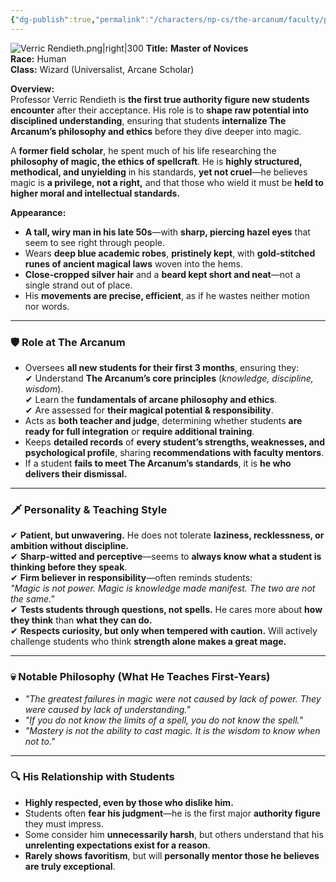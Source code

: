 ```yaml
---
{"dg-publish":true,"permalink":"/characters/np-cs/the-arcanum/faculty/professor-verric-rendieth/","created":"2025-02-28T20:45:25.986-08:00","updated":"2025-03-04T18:17:00.534-08:00"}
---
```


![Verric Rendieth.png|right|300](/img/user/zz.%20Behind%20the%20Scenes/Pictures/Verric%20Rendieth.png)
**Title:** **Master of Novices**  
**Race:** Human  
**Class:** Wizard (Universalist, Arcane Scholar)  

**Overview:**  
Professor Verric Rendieth is **the first true authority figure new students encounter** after their acceptance. His role is to **shape raw potential into disciplined understanding**, ensuring that students **internalize The Arcanum’s philosophy and ethics** before they dive deeper into magic.

A **former field scholar**, he spent much of his life researching the **philosophy of magic, the ethics of spellcraft**. He is **highly structured, methodical, and unyielding** in his standards, **yet not cruel**—he believes magic is **a privilege, not a right,** and that those who wield it must be **held to higher moral and intellectual standards.**

**Appearance:**

- **A tall, wiry man in his late 50s**—with **sharp, piercing hazel eyes** that seem to see right through people.
- Wears **deep blue academic robes**, **pristinely kept**, with **gold-stitched runes of ancient magical laws** woven into the hems.
- **Close-cropped silver hair** and a **beard kept short and neat**—not a single strand out of place.
- His **movements are precise, efficient**, as if he wastes neither motion nor words.

---

### **🛡 Role at The Arcanum**

- Oversees **all new students for their first 3 months**, ensuring they:  
    ✔ Understand **The Arcanum’s core principles** (_knowledge, discipline, wisdom_).  
    ✔ Learn the **fundamentals of arcane philosophy and ethics**.  
    ✔ Are assessed for **their magical potential & responsibility**.
- Acts as **both teacher and judge**, determining whether students **are ready for full integration** or **require additional training**.
- Keeps **detailed records** of **every student’s strengths, weaknesses, and psychological profile**, sharing **recommendations with faculty mentors**.
- If a student **fails to meet The Arcanum’s standards**, it is **he who delivers their dismissal.**

---

### **🗡 Personality & Teaching Style**

✔ **Patient, but unwavering.** He does not tolerate **laziness, recklessness, or ambition without discipline.**  
✔ **Sharp-witted and perceptive**—seems to **always know what a student is thinking before they speak**.  
✔ **Firm believer in responsibility**—often reminds students:  
_"Magic is not power. Magic is knowledge made manifest. The two are not the same."_  
✔ **Tests students through questions, not spells.** He cares more about **how they think** than **what they can do.**  
✔ **Respects curiosity, but only when tempered with caution.** Will actively challenge students who think **strength alone makes a great mage.**

---

### **💀 Notable Philosophy (What He Teaches First-Years)**

- _"The greatest failures in magic were not caused by lack of power. They were caused by lack of understanding."_
- _"If you do not know the limits of a spell, you do not know the spell."_
- _"Mastery is not the ability to cast magic. It is the wisdom to know when not to."_

---

### **🔍 His Relationship with Students**

- **Highly respected, even by those who dislike him.**
- Students often **fear his judgment**—he is the first major **authority figure** they must impress.
- Some consider him **unnecessarily harsh**, but others understand that his **unrelenting expectations exist for a reason**.
- **Rarely shows favoritism**, but will **personally mentor those he believes are truly exceptional**.